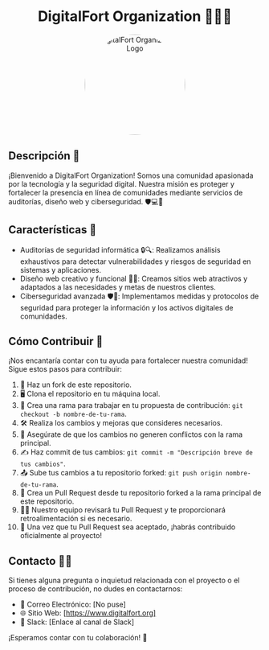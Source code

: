 <h1 align="center">DigitalFort Organization 👨‍💻🏰</h1>

<p align="center">
  <img style="  width: 200px;
        height: 200px; 
        border-radius: 100px;" src="https://cdn.discordapp.com/attachments/1136054250972139604/1136068109820776580/WhatsApp_Image_2023-08-01_at_19.08.38_1.jpeg" class="circulo" alt="DigitalFort Organization Logo">
</p>

## Descripción 📝

¡Bienvenido a DigitalFort Organization! Somos una comunidad apasionada por la tecnología y la seguridad digital. Nuestra misión es proteger y fortalecer la presencia en línea de comunidades mediante servicios de auditorías, diseño web y ciberseguridad. 🛡️💻💪

## Características 🚀

- Auditorías de seguridad informática 🔒🔍: Realizamos análisis exhaustivos para detectar vulnerabilidades y riesgos de seguridad en sistemas y aplicaciones.
- Diseño web creativo y funcional 🎨🌐: Creamos sitios web atractivos y adaptados a las necesidades y metas de nuestros clientes.
- Ciberseguridad avanzada 🛡️🚀: Implementamos medidas y protocolos de seguridad para proteger la información y los activos digitales de comunidades.

## Cómo Contribuir 🤝

¡Nos encantaría contar con tu ayuda para fortalecer nuestra comunidad! Sigue estos pasos para contribuir:

1. 🍴 Haz un fork de este repositorio. 
2. 🖥️ Clona el repositorio en tu máquina local.
3. 🌿 Crea una rama para trabajar en tu propuesta de contribución: `git checkout -b nombre-de-tu-rama`.
4. 🛠️ Realiza los cambios y mejoras que consideres necesarios.
5. 🔄 Asegúrate de que los cambios no generen conflictos con la rama principal.
6. ✍️ Haz commit de tus cambios: `git commit -m "Descripción breve de tus cambios"`.
7. 📤 Sube tus cambios a tu repositorio forked: `git push origin nombre-de-tu-rama`.
8. 🔄 Crea un Pull Request desde tu repositorio forked a la rama principal de este repositorio.
9. 🕵️‍♂️ Nuestro equipo revisará tu Pull Request y te proporcionará retroalimentación si es necesario.
10. 🚀 Una vez que tu Pull Request sea aceptado, ¡habrás contribuido oficialmente al proyecto!

## Contacto 📧🌐

Si tienes alguna pregunta o inquietud relacionada con el proyecto o el proceso de contribución, no dudes en contactarnos:

- 📧 Correo Electrónico: [No puse]
- 🌐 Sitio Web: [https://www.digitalfort.org]
- 💬 Slack: [Enlace al canal de Slack]

¡Esperamos contar con tu colaboración! 🤗


